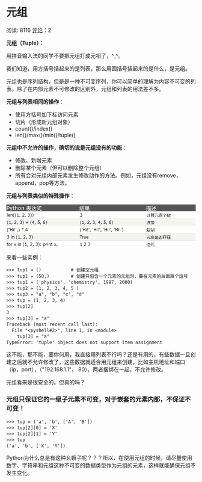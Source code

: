 # 元组

阅读: 8116   [评论](http://www.liujiangblog.com/course/python/20#comments)：2

**元组（Tuple）：**

用拼音输入法的同学不要把元组打成元祖了，^_^。

我们知道，用方括号括起来的是列表，那么用圆括号括起来的是什么，是元组。

元组也是序列结构，但是是一种不可变序列，你可以简单的理解为内容不可变的列表。除了在内部元素不可修改的区别外，元组和列表的用法差不多。

**元组与列表相同的操作**：

- 使用方括号加下标访问元素
- 切片（形成新元组对象）
- count()/index()
- len()/max()/min()/tuple()

**元组中不允许的操作，确切的说是元组没有的功能**：

- 修改、新增元素
- 删除某个元素（但可以删除整个元组）
- 所有会对元组内部元素发生修改动作的方法。例如，元组没有remove，append，pop等方法。

**元组与列表类似的特殊操作：**

![image.png-28.7kB](%E5%85%83%E7%BB%84.assets/image.png)

来看一些实例：

```
>>> tup1 = ()           # 创建空元组
>>> tup1 = (50,)        # 创建只包含一个元素的元组时，要在元素的后面跟个逗号
>>> tup1 = ('physics', 'chemistry', 1997, 2000)
>>> tup2 = (1, 2, 3, 4, 5 )
>>> tup3 = "a", "b", "c", "d"
>>> tup = (1, 2, 3, 4)
>>> tup[2]
3
>>> tup[3] = "a"
Traceback (most recent call last):
  File "<pyshell#2>", line 1, in <module>
    tup[3] = "a"
TypeError: 'tuple' object does not support item assignment
```

这不能，那不能，要你何用，我直接用列表不行吗？还是有用的，有些数据一旦创建之后就不允许修改了，这些数据就适合用元组来创建，比如主机地址和端口（ip，port），（"192.168.1.1"， 80），两者捆绑在一起，不允许修改。

元组看来是很安全的。但真的吗？

### 元组只保证它的一级子元素不可变，对于嵌套的元素内部，不保证不可变！

```
>>> tup = ('a', 'b', ['A', 'B'])
>>> tup[2][0] = 'X'
>>> tup[2][1] = 'Y'
>>> tup 
('a', 'b', ['X', 'Y'])
```

Python为什么总是有这种幺蛾子呢？？？所以，在使用元组的时候，请尽量使用数字、字符串和元组这种不可变的数据类型作为元组的元素，这样就能确保元组不发生变化。